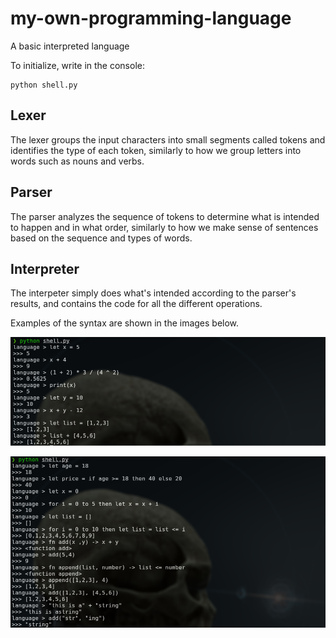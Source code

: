 # my-own-programming-language
A basic interpreted language

To initialize, write in the console:
```
python shell.py
```

## Lexer

The lexer groups the input characters into small segments called tokens and identifies the type of each token, similarly to how we group letters into words such as nouns and verbs.

## Parser

The parser analyzes the sequence of tokens to determine what is intended to happen and in what order, similarly to how we make sense of sentences based on the sequence and types of words.

## Interpreter

The interpeter simply does what's intended according to the parser's results, and contains the code for all the different operations.

Examples of the syntax are shown in the images below.

![Foto](./pictures/2023-11-01-214731_948x327_scrot.png)

![Foto2](./pictures/2023-11-01-214210_944x513_scrot.png)

